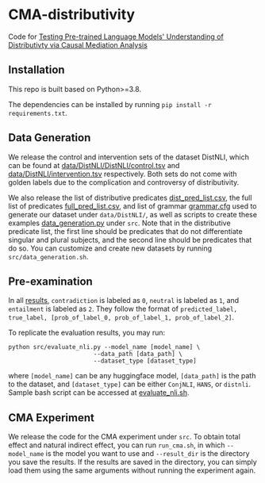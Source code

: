 # CMA-distributivity
Code for [Testing Pre-trained Language Models' Understanding of Distributivty via Causal Mediation Analysis](https://arxiv.org/abs/2209.04761)

## Installation
This repo is built based on Python>=3.8.

The dependencies can be installed by running `pip install -r requirements.txt`.

## Data Generation
We release the control and intervention sets of the dataset DistNLI, which can be found at [data/DistNLI/DistNLI/control.tsv](https://github.com/aponimma/CMA-distributivity/blob/main/data/DistNLI/control.tsv) and [data/DistNLI/intervention.tsv](https://github.com/aponimma/CMA-distributivity/blob/main/data/DistNLI/intervention.tsv) respectively. Both sets do not come with golden labels due to the complication and controversy of distributivity.

We also release the list of distributive predicates [dist_pred_list.csv](https://github.com/aponimma/CMA-distributivity/blob/main/data/DistNLI/dist_pred_list.csv), the full list of predicates [full_pred_list.csv](https://github.com/aponimma/CMA-distributivity/blob/main/data/DistNLI/full_pred_list.csv), and list of grammar [grammar.cfg](https://github.com/aponimma/CMA-distributivity/blob/main/data/DistNLI/grammar.cfg) used to generate our dataset under `data/DistNLI/`, as well as scripts to create these examples [data_generation.py](https://github.com/aponimma/CMA-distributivity/blob/main/src/data_generation.py) under `src`. Note that in the distributive predicate list, the first line should be predicates that do not differentiate singular and plural subjects, and the second line should be predicates that do so. You can customize and create new datasets by running `src/data_generation.sh`.

## Pre-examination
In all [results](https://github.com/aponimma/CMA-distributivity/blob/main/results/), `contradiction` is labeled as `0`, `neutral` is labeled as `1`, and `entailment` is labeled as `2`. They follow the format of `predicted_label, true_label, [prob_of_label_0, prob_of_label_1, prob_of_label_2]`. 

To replicate the evaluation results, you may run: 
```
python src/evaluate_nli.py --model_name [model_name] \
                        --data_path [data_path] \
                        --dataset_type [dataset_type]
```
where `[model_name]` can be any huggingface model, `[data_path]` is the path to the dataset, and `[dataset_type]` can be either `ConjNLI`, `HANS`, or `distnli`. Sample bash script can be accessed at [evaluate_nli.sh](https://github.com/aponimma/CMA-distributivity/blob/main/src/evaluate_nli.sh). 


## CMA Experiment
We release the code for the CMA experiment under `src`. To obtain total effect and natural indirect effect, you can run `run_cma.sh`, in which `--model_name` is the model you want to use and `--result_dir` is the directory you save the results. If the results are saved in the directory, you can simply load them using the same arguments without running the experiment again.

